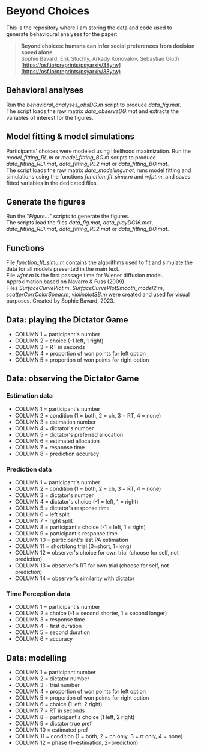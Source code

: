 # Beyond Choices
This is the repository where I am storing the data and code used to generate behavioural analyses for the paper:   
>__Beyond choices: humans can infer social preferences from decision speed alone__   
Sophie Bavard, Erik Stuchlý, Arkady Konovalov, Sebastian Gluth   
[https://osf.io/preprints/psyarxiv/38yrw](https://osf.io/preprints/psyarxiv/38yrw)

## Behavioral analyses   
Run the *behavioral_analyses_obsDG.m* script to produce *data_fig.mat*.   
The script loads the raw matrix *data_observeDG.mat* and extracts the variables of interest for the figures.

## Model fitting & model simulations
Participants' choices were modeled using likelihood maximization. Run the *model_fitting_RL.m* or *model_fitting_BO.m* scripts to produce *data_fitting_RL1.mat*, *data_fitting_RL2.mat* or *data_fitting_BO.mat*.     
The script loads the raw matrix *data_modelling.mat*, runs model fitting and simulations using the functions *function_fit_simu.m* and *wfpt.m*, and saves fitted variables in the dedicated files.

## Generate the figures   
Run the "*Figure...*" scripts to generate the figures.   
The scripts load the files *data_fig.mat*, *data_playDG16.mat*, *data_fitting_RL1.mat*, *data_fitting_RL2.mat* or *data_fitting_BO.mat*.

## Functions   
File *function_fit_simu.m* contains the algorithms used to fit and simulate the data for all models presented in the main text.   
File *wfpt.m* is the first passage time for Wiener diffusion model. Approximation based on Navarro & Fuss (2009).   
Files *SurfaceCurvePlot.m*, *SurfaceCurvePlotSmooth_model2.m*, *scatterCorrColorSpear.m*, *violinplotSB.m*  were created and used for visual purposes. Created by Sophie Bavard, 2023.

## Data: playing the Dictator Game
  
* COLUMN 1  = participant's number
* COLUMN 2  = choice (-1 left, 1 right)
* COLUMN 3  = RT in seconds
* COLUMN 4  = proportion of won points for left option
* COLUMN 5  = proportion of won points for right option
  
## Data: observing the Dictator Game

### Estimation data
* COLUMN 1  = participant's number
* COLUMN 2  = condition (1 = both, 2 = ch, 3 = RT, 4 = none)
* COLUMN 3  = estimation number
* COLUMN 4  = dictator's number
* COLUMN 5  = dictator's preferred allocation
* COLUMN 6  = estimated allocation
* COLUMN 7  = response time
* COLUMN 8  = prediction accuracy

### Prediction data
* COLUMN 1  = participant's number
* COLUMN 2  = condition (1 = both, 2 = ch, 3 = RT, 4 = none)
* COLUMN 3  = dictator's number
* COLUMN 4  = dictator's choice (-1 = left, 1 = right)
* COLUMN 5  = dictator's response time
* COLUMN 6  = left split
* COLUMN 7  = right split
* COLUMN 8  = participant's choice (-1 = left, 1 = right)
* COLUMN 9  = participant's response time
* COLUMN 10 = participant's last PA estimation
* COLUMN 11 = short/long trial (0=short, 1=long)
* COLUMN 12 = observer's choice for own trial (choose for self, not prediction)
* COLUMN 13 = observer's RT for own trial (choose for self, not prediction)
* COLUMN 14 = observer's similarity with dictator

### Time Perception data
* COLUMN 1  = participant's number
* COLUMN 2  = choice (-1 = second shorter, 1 = second longer)
* COLUMN 3  = response time
* COLUMN 4  = first duration
* COLUMN 5  = second duration
* COLUMN 6  = accuracy
  
## Data: modelling

* COLUMN 1  = participant number
* COLUMN 2  = dictator number
* COLUMN 3  = trial number
* COLUMN 4  = proportion of won points for left option
* COLUMN 5  = proportion of won points for right option
* COLUMN 6  = choice (1 left, 2 right)
* COLUMN 7  = RT in seconds
* COLUMN 8  = participant's choice (1 left, 2 right)
* COLUMN 9  = dictator true pref
* COLUMN 10 = estimated pref
* COLUMN 11 = condition (1 = both, 2 = ch only, 3 = rt only, 4 = none)
* COLUMN 12 = phase (1=estimation, 2=prediction)
